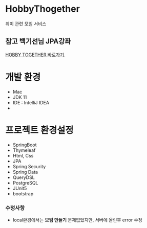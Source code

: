 # HobbyThogether
취미 관련 모임 서비스

## 참고 백기선님 JPA강좌

[HOBBY TOGETHER 바로가기](http://211.110.229.7:8181/).
# 개발 환경

  - Mac
  - JDK 11
  - IDE : IntelliJ IDEA
  - 
# 프로젝트 환경설정
 - SpringBoot
 - Thymeleaf
 - Html, Css
 - JPA
 - Spring Security
 - Spring Data
 - QueryDSL
 - PostgreSQL
 - JUnit5
 - bootstrap

### 수정사항

 - local환경에서는 __모임 만들기__ 문제없었지만, 서버에 올린후 error 수정
